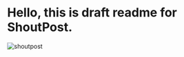 # Hello, this is draft readme for ShoutPost.


![shoutpost](https://github.com/user-attachments/assets/2c49bab3-e92f-4d0b-b3a7-5b8fa7aa374b)
